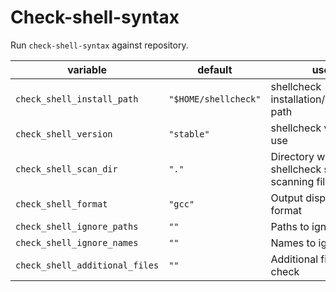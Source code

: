 # Check-shell-syntax

Run `check-shell-syntax` against repository.

| variable | default | use |
| --- | --- | --- |
| ``check_shell_install_path`` | ``"$HOME/shellcheck"`` | shellcheck installation/download path  |
| ``check_shell_version`` | ``"stable"`` | shellcheck version to use |
| ``check_shell_scan_dir`` | ``"."`` | Directory where shellcheck starts scanning files |
| ``check_shell_format`` | ``"gcc"`` | Output display format |
| ``check_shell_ignore_paths`` | ``""`` | Paths to ignore |
| ``check_shell_ignore_names`` | ``""`` | Names to ignore |
| ``check_shell_additional_files`` | ``""`` | Additional files to check |
